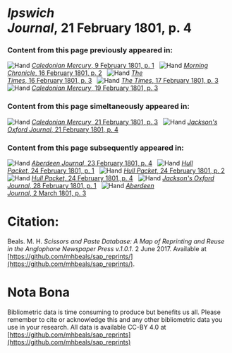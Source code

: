 # *Ipswich Journal*, 21 February 1801, p. 4  
  
### Content from this page previously appeared in:  
![Hand](http://scissorsandpaste.net/wp-content/uploads/2017/06/smallhandpointer.png) [*Caledonian Mercury*, 9 February 1801, p. 1](https://mhbeals.github.io/sap_html/Caledonian-Mercury/Caledonian-Mercury-9-February-1801-p-1)  
![Hand](http://scissorsandpaste.net/wp-content/uploads/2017/06/smallhandpointer.png) [*Morning Chronicle*, 16 February 1801, p. 2](https://mhbeals.github.io/sap_html/Morning-Chronicle/Morning-Chronicle-16-February-1801-p-2)  
![Hand](http://scissorsandpaste.net/wp-content/uploads/2017/06/smallhandpointer.png) [*The Times*, 16 February 1801, p. 3](https://mhbeals.github.io/sap_html/The-Times/The-Times-16-February-1801-p-3)  
![Hand](http://scissorsandpaste.net/wp-content/uploads/2017/06/smallhandpointer.png) [*The Times*, 17 February 1801, p. 3](https://mhbeals.github.io/sap_html/The-Times/The-Times-17-February-1801-p-3)  
![Hand](http://scissorsandpaste.net/wp-content/uploads/2017/06/smallhandpointer.png) [*Caledonian Mercury*, 19 February 1801, p. 3](https://mhbeals.github.io/sap_html/Caledonian-Mercury/Caledonian-Mercury-19-February-1801-p-3)  
  
### Content from this page simeltaneously appeared in:  
![Hand](http://scissorsandpaste.net/wp-content/uploads/2017/06/smallhandpointer.png) [*Caledonian Mercury*, 21 February 1801, p. 3](https://mhbeals.github.io/sap_html/Caledonian-Mercury/Caledonian-Mercury-21-February-1801-p-3)  
![Hand](http://scissorsandpaste.net/wp-content/uploads/2017/06/smallhandpointer.png) [*Jackson's Oxford Journal*, 21 February 1801, p. 4](https://mhbeals.github.io/sap_html/Jackson's-Oxford-Journal/Jackson's-Oxford-Journal-21-February-1801-p-4)  
  
### Content from this page subsequently appeared in:  
![Hand](http://scissorsandpaste.net/wp-content/uploads/2017/06/smallhandpointer.png) [*Aberdeen Journal*, 23 February 1801, p. 4](https://mhbeals.github.io/sap_html/Aberdeen-Journal/Aberdeen-Journal-23-February-1801-p-4)  
![Hand](http://scissorsandpaste.net/wp-content/uploads/2017/06/smallhandpointer.png) [*Hull Packet*, 24 February 1801, p. 1](https://mhbeals.github.io/sap_html/Hull-Packet/Hull-Packet-24-February-1801-p-1)  
![Hand](http://scissorsandpaste.net/wp-content/uploads/2017/06/smallhandpointer.png) [*Hull Packet*, 24 February 1801, p. 2](https://mhbeals.github.io/sap_html/Hull-Packet/Hull-Packet-24-February-1801-p-2)  
![Hand](http://scissorsandpaste.net/wp-content/uploads/2017/06/smallhandpointer.png) [*Hull Packet*, 24 February 1801, p. 4](https://mhbeals.github.io/sap_html/Hull-Packet/Hull-Packet-24-February-1801-p-4)  
![Hand](http://scissorsandpaste.net/wp-content/uploads/2017/06/smallhandpointer.png) [*Jackson's Oxford Journal*, 28 February 1801, p. 1](https://mhbeals.github.io/sap_html/Jackson's-Oxford-Journal/Jackson's-Oxford-Journal-28-February-1801-p-1)  
![Hand](http://scissorsandpaste.net/wp-content/uploads/2017/06/smallhandpointer.png) [*Aberdeen Journal*, 2 March 1801, p. 3](https://mhbeals.github.io/sap_html/Aberdeen-Journal/Aberdeen-Journal-2-March-1801-p-3)  


# Citation: 

Beals. M. H. *Scissors and Paste Database: A Map of Reprinting and Reuse in the Anglophone Newspaper Press v.1.0.1.* 2 June 2017. Available at [https://github.com/mhbeals/sap_reprints/](https://github.com/mhbeals/sap_reprints/). 

# Nota Bona

Bibliometric data is time consuming to produce but benefits us all. Please remember to cite or acknowledge this and any other bibliometric data you use in your research. All data is available CC-BY 4.0 at [https://github.com/mhbeals/sap_reprints](https://github.com/mhbeals/sap_reprints)